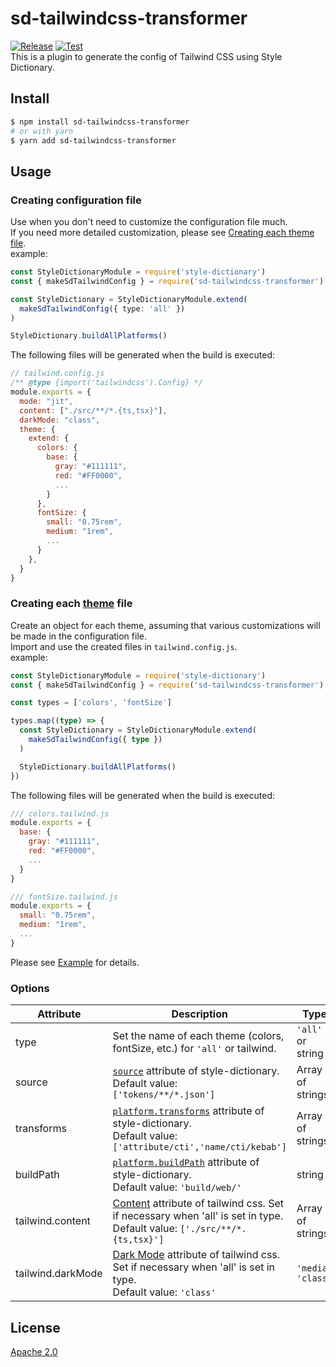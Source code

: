 # sd-tailwindcss-transformer

[![Release](https://badgen.net/github/release/nado1001/sd-tailwindcss-transformer)](https://badgen.net/github/release/nado1001/sd-tailwindcss-transformer)
[![Test](https://github.com/nado1001/sd-tailwindcss-transformer/actions/workflows/test.yml/badge.svg)](https://github.com/nado1001/sd-tailwindcss-transformer/actions/workflows/test.yml)  
This is a plugin to generate the config of Tailwind CSS using Style Dictionary.

## Install

```bash
$ npm install sd-tailwindcss-transformer
# or with yarn
$ yarn add sd-tailwindcss-transformer
```

## Usage

### Creating configuration file

Use when you don't need to customize the configuration file much.  
If you need more detailed customization, please see [Creating each theme file](https://github.com/nado1001/sd-tailwindcss-transformer#creating-each-theme-file).  
example:

```ts
const StyleDictionaryModule = require('style-dictionary')
const { makeSdTailwindConfig } = require('sd-tailwindcss-transformer')

const StyleDictionary = StyleDictionaryModule.extend(
  makeSdTailwindConfig({ type: 'all' })
)

StyleDictionary.buildAllPlatforms()
```

The following files will be generated when the build is executed:

```js
// tailwind.config.js
/** @type {import('tailwindcss').Config} */
module.exports = {
  mode: "jit",
  content: ["./src/**/*.{ts,tsx}"],
  darkMode: "class",
  theme: {
    extend: {
      colors: {
        base: {
          gray: "#111111",
          red: "#FF0000",
          ...
        }
      },
      fontSize: {
        small: "0.75rem",
        medium: "1rem",
        ...
      }
    },
  }
}
```

### Creating each [theme](https://tailwindcss.com/docs/configuration#theme) file

Create an object for each theme, assuming that various customizations will be made in the configuration file.  
Import and use the created files in `tailwind.config.js`.  
example:

```ts
const StyleDictionaryModule = require('style-dictionary')
const { makeSdTailwindConfig } = require('sd-tailwindcss-transformer')

const types = ['colors', 'fontSize']

types.map((type) => {
  const StyleDictionary = StyleDictionaryModule.extend(
    makeSdTailwindConfig({ type })
  )

  StyleDictionary.buildAllPlatforms()
})
```

The following files will be generated when the build is executed:

```js
/// colors.tailwind.js
module.exports = {
  base: {
    gray: "#111111",
    red: "#FF0000",
    ...
  }
}
```

```js
/// fontSize.tailwind.js
module.exports = {
  small: "0.75rem",
  medium: "1rem",
  ...
}
```

Please see [Example](https://github.com/nado1001/sd-tailwindcss-transformer/tree/main/example) for details.

### Options

| Attribute         | Description                                                                                                                                                                            | Type                |
| ----------------- | -------------------------------------------------------------------------------------------------------------------------------------------------------------------------------------- | ------------------- |
| type              | Set the name of each theme (colors, fontSize, etc.) for `'all'` or tailwind.                                                                                                           | `'all'` or string   |
| source            | [`source`](https://github.com/amzn/style-dictionary/blob/main/README.md#configjson) attribute of style-dictionary.<br>Default value: ` ['tokens/**/*.json']`                           | Array of strings    |
| transforms        | [`platform.transforms`](https://github.com/amzn/style-dictionary/blob/main/README.md#configjson) attribute of style-dictionary.<br>Default value: `['attribute/cti','name/cti/kebab']` | Array of strings    |
| buildPath         | [`platform.buildPath`](https://github.com/amzn/style-dictionary/blob/main/README.md#configjson) attribute of style-dictionary.<br>Default value: `'build/web/'`                        | string              |
| tailwind.content  | [Content](https://tailwindcss.com/docs/content-configuration) attribute of tailwind css. Set if necessary when 'all' is set in type. <br>Default value: `['./src/**/*.{ts,tsx}']`      | Array of strings    |
| tailwind.darkMode | [Dark Mode](https://tailwindcss.com/docs/dark-mode#toggling-dark-mode-manually) attribute of tailwind css. Set if necessary when 'all' is set in type. <br>Default value: `'class'`    | `'media'` `'class'` |

## License

[Apache 2.0](https://github.com/nado1001/sd-tailwindcss-transformer/blob/main/license)

